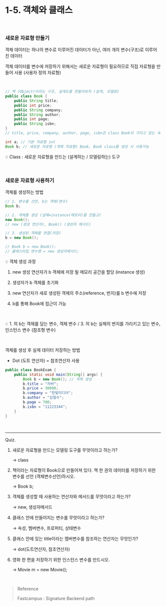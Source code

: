 # 1-5. 객체와 클래스

<br/>

### 새로운 자료형 만들기

객체 데이터는 하나의 변수로 이루어진 데이터가 아닌, 여러 개의 변수(구조)로 이루어진 데이터

객체 데이터를 변수에 저장하기 위해서는 새로운 자료형이 필요하므로 직접 자료형을 만들어 사용 (사용자 정의 자료형)

 <br/>

```java
// 책 (Object)이라는 구조, 설계도를 만들어보자 (설계, 모델링)
public class Book {
    public String title;
    public int price;
    public String company;
    public String author;
    public int page;
    public String isbn;
}
// title, price, company, author, page, isbn은 class Book이 가지고 있는 속성, 멤버변수, 프로퍼티, 상태변수라고 칭함
```

```java
int a; // 기본 자료형 int
Book b; // 새로운 자료형 (객체 자료형) Book, Book class를 생성 시 사용가능
```

:bulb: Class : 새로운 자료형을 만드는 (설계하는 / 모델링하는) 도구

<br/>

### 새로운 자료형 사용하기

객체를 생성하는 방법

```java
// 1. 변수를 선언, b는 객체(변수)
Book b;

// 2. 객체를 생성 (실체=instance(메모리)를 만들고)
new Book();
// new (생성 연산자), Book() (생성자 메서드)

// 3. 생성된 객체를 연결(저장)
b = new Book();

// Book b = new Book();
// 클래스타입 변수명 = new 생성자메서드;
```

:bulb: 객체 생성 과정

1. new 생성 연산자가 b 객체에 저장 될 메모리 공간을 할당 (instance 생성)

2. 생성자가 b 객체를 초기화

3. new 연산자가 새로 생성된 객체의 주소(reference, 번지)를 b 변수에 저장

4. b를 통해 Book에 접근이 가능

<br/>

:bulb: 1. 의 b는 객체를 담는 변수, 객체 변수 / 3. 의 b는 실체의 번지를 가리키고 있는 변수, 인스턴스 변수 (참조형 변수)

<br/>

객체를 생성 후 실제 데이터 저장하는 방법

- Dot (도트 연산자) = 참조연산자 사용

``` java
public class BookExam {
    public static void main(String[] args) {
        Book b = new Book(); // 객체 생성
        b.title = "자바";
        b.price = 30000;
        b.company = "한빛미디어";
        b.author = "김철수";
        b.page = 700;
        b.isbn = "11223344";
    }
}
```

<br/>

---

Quiz.

1. 새로운 자료형을 만드는 모델링 도구를 무엇이라고 하는가?

   → class

2. 책이라는 자료형이 Book으로 만들어져 있다. 책 한 권의 데이터를 저장하기 위한 변수를 선언 (객체변수선언)하시오.

   → Book b;

3. 객체를 생성할 때 사용하는 연산자와 메서드를 무엇이라고 하는가?

   → new, 생성자메서드

4. 클래스 안에 만들어지는 변수를 무엇이라고 하는가?

   → 속성, 멤버변수, 프로퍼티, 상태변수

5. 클래스 안에 있는 title이라는 멤버변수를 참조하는 연산자는 무엇인가?

   → dot(도트연산자, 참조연산자)

6. 영화 한 편을 저장하기 위한 인스턴스 변수를 만드시오.

   → Movie m = new Movie();

<br/>

> Reference
>
> Fastcampus : Signature Backend path